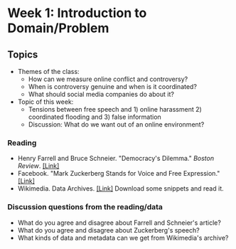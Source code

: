 # Week 1: Introduction to Domain/Problem

## Topics

- Themes of the class:
    + How can we measure online conflict and controversy?
    + When is controversy genuine and when is it coordinated?
    + What should social media companies do about it?
- Topic of this week:
    + Tensions between free speech and 1) online harassment 2) coordinated flooding and 3) false information
    + Discussion: What do we want out of an online environment?

### Reading

- Henry Farrell and Bruce Schneier. "Democracy's Dilemma." *Boston Review*. [[Link]](http://bostonreview.net/forum-henry-farrell-bruce-schneier-democracys-dilemma)
- Facebook. "Mark Zuckerberg Stands for Voice and Free Expression." [[Link]](https://about.fb.com/news/2019/10/mark-zuckerberg-stands-for-voice-and-free-expression/)
- Wikimedia. Data Archives. [[Link]](https://dumps.wikimedia.org/backup-index.html) Download some snippets and read it.

### Discussion questions from the reading/data

- What do you agree and disagree about Farrell and Schneier's article?
- What do you agree and disagree about Zuckerberg's speech?
- What kinds of data and metadata can we get from Wikimedia's archive?

